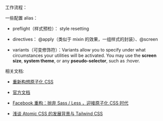 工作流程：


一些配置 alias：

* preflight（样式预检）： style resetting

* directives： @apply（类似于 mixin 的效果，一组样式的封装）、@screen

* variants（可变修饰符）：Variants allow you to specify under what circumstances your utilities will be activated. You may use the **screen size**, **system theme**, or any **pseudo-selector**, such as :hover.

相关文档:

* [重新构想原子化 CSS](https://mp.weixin.qq.com/s/YsCm7UqfhOZu5Jckc_QzDQ)

* [官方文档](https://windicss.org/guide/)

* [Facebook 重构：抛弃 Sass / Less ，迎接原子化 CSS 时代](https://juejin.cn/post/6917073600474415117#heading-0)

* [浅谈 Atomic CSS 的发展背景与 Tailwind CSS](https://mp.weixin.qq.com/s/dSAitXlbLpnsM9uobezyhQ)